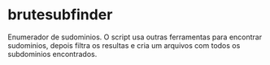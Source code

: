 # brutesubfinder


Enumerador de sudominios. 
O script usa outras ferramentas para encontrar sudominios, depois filtra os resultas e cria um arquivos com todos os subdominios encontrados.


